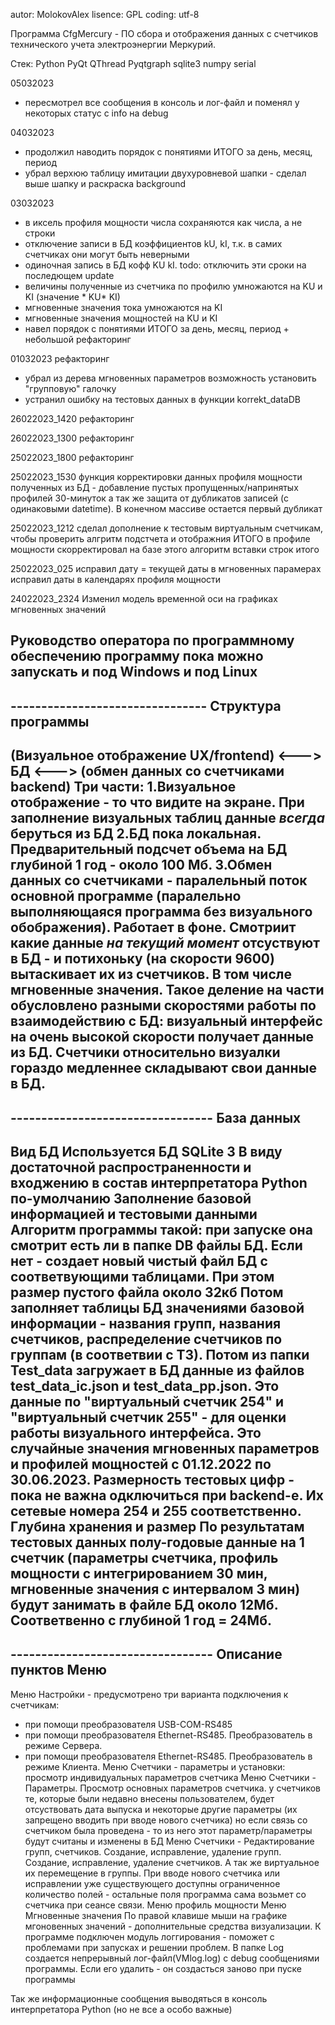 autor: MolokovAlex
lisence: GPL
coding: utf-8

Программа CfgMercury - ПО сбора и отображения данных с счетчиков технического учета электроэнергии Меркурий.

Стек:
Python
PyQt
QThread
Pyqtgraph
sqlite3
numpy
serial

05032023
- пересмотрел все сообщения в консоль и лог-файл и поменял у некоторых статус с info на  debug

04032023
- продолжил наводить порядок с понятиями ИТОГО за день, месяц, период
- убрал верхюю таблицу имитации двухуровневой шапки - сделал выше шапку и раскраска background

03032023
- в иксель профиля мощности числа сохраняются как числа, а не строки
- отключение записи в БД коэффициентов kU, kI, т.к. в самих счетчиках они могут быть неверными
- одиночная запись в БД кофф KU kI. todo: отключить эти сроки на последющем update
- величины полученные из счетчика по профилю умножаются на KU и KI (значение * KU* KI)
- мгновенные значения тока умножаются на KI
- мгновенные значения мощностей на KU и KI
- навел порядок с понятиями ИТОГО за день, месяц, период + небольшой рефакторинг

01032023
рефакторинг
- убрал из дерева мгновенных параметров возможность установить "групповую" галочку
- устранил ошибку на тестовых данных в функции korrekt_dataDB

26022023_1420
рефакторинг

26022023_1300
рефакторинг

25022023_1800
рефакторинг

25022023_1530
функция корректировки данных профиля мощности  полученных из БД - добавление пустых пропущенных/напринятых профилей 30-минуток
а так же защита от дубликатов записей (с одинаковыми datetime). В конечном массиве остается первый дубликат

25022023_1212
сделал дополнение к тестовым виртуальным счетчикам, чтобы проверить алгритм подстчета и отображния ИТОГО в профиле мощности
скорректировал на базе этого алгоритм вставки строк итого

25022023_025
исправил дату = текущей даты в мгновенных парамерах
исправил даты в календарях профиля мощности

24022023_2324
Изменил модель временной оси на графиках мгновенных значений


Руководство оператора
по 
программному обеспечению
программу пока можно запускать и под Windows и под Linux
---------------------------------------------------------------------------------------
-------------------------------- Структура  программы
---------------------------------------------------------------------------------------
(Визуальное отображение UX/frontend) <---> БД <---> (обмен данных со счетчиками backend)
Три части:
1.Визуальное отображение - то что видите на экране. При заполнение визуальных таблиц данные _всегда_ 
беруться из БД
2.БД пока локальная. Предварительный подсчет объема на БД глубиной 1 год - около 100 Мб.
3.Обмен данных со счетчиками - паралельный поток основной программе (паралельно выполняющаяся программа без 
визуального обображения). Работает в фоне. Смотриит какие данные _на текущий момент_ отсуствуют в БД - и 
потихоньку (на скорости 9600) вытаскивает их из счетчиков. В том числе мгновенные значения.
Такое деление на части обусловлено разными скоростями работы по взаимодействию с БД: визуальный интерфейс на очень 
высокой скорости получает данные из БД. Счетчики относительно визуалки гораздо медленнее складывают свои данные
в БД.
---------------------------------------------------------------------------------------
--------------------------------- База данных
---------------------------------------------------------------------------------------
Вид БД
Используется БД SQLite 3
В виду достаточной распространенности и входжению в состав интерпретатора Python по-умолчанию
Заполнение базовой информацией и тестовыми данными
Алгоритм программы такой: при запуске она смотрит есть ли в папке DB файлы БД. Если нет - создает новый чистый файл БД с соответвующими таблицами.
При этом размер пустого файла около 32кб
Потом заполняет таблицы БД значениями базовой информации - названия групп, названия счетчиков, распределение счетчиков по группам (в соответвии с ТЗ).
Потом из папки Test_data загружает в БД данные из файлов test_data_ic.json и test_data_pp.json. 
Это данные по "виртуальный счетчик 254" и "виртуальный счетчик 255" - для оценки работы визуального интерфейса. 
Это случайные значения мгновенных параметров и профилей мощностей с 01.12.2022 по 30.06.2023. Размерность тестовых цифр - пока не важна одключиться при backend-е.
Их сетевые номера 254 и 255 соответственно.
Глубина хранения и размер
По результатам тестовых данных полу-годовые данные на 1 счетчик (параметры счетчика, профиль мощности с интегрированием 30 мин, 
мгновенные значения с интервалом 3 мин) будут занимать в файле БД около 12Мб. Соответвенно с глубиной 1 год = 24Мб.
---------------------------------------------------------------------------------------
--------------------------------- Описание пунктов Меню
---------------------------------------------------------------------------------------
Меню Настройки - предусмотрено три варианта подключения к счетчикам:
- при помощи преобразователя USB-СОМ-RS485
- при помощи преобразователя Ethernet-RS485.  Преобразователь в режиме Сервера.
- при помощи преобразователя Ethernet-RS485.  Преобразователь в режиме Клиента.
Меню Счетчики - параметры и установки: просмотр индивидуальных параметров счетчика
Меню Счетчики - Параметры. Просмотр основных параметров счетчика.
у счетчиков те, которые были недавно внесены пользователем, будет
отсуствовать дата выпуска и некоторые другие параметры (их запрещено вводить при вводе нового счетчика)
но если связь со счетчиком была проведена - то из него этот параметр/параметры будут считаны и изменены в БД 
 Меню Счетчики - Редактирование групп, счетчиков. Создание, исправление, удаление групп. Создание, 
исправление, удаление счетчиков. А так же виртуальное их перемещение в группы. При вводе нового счетчика или 
исправлении уже существующего доступны ограниченное количество полей - остальные поля программа сама возьмет со счетчика при сеансе связи.
Меню профиль мощности
Меню Мгновенные значения
По правой клавише мыши на графике мгоновенных значений - дополнительные средства визуализации.
К программе подключен модуль логгирования - поможет с проблемами при запусках и решении проблем.
В папке Log создается непрерывный лог-файл(VMlog.log) с debug сообщениями программы.
Если его удалить - он создасться заново при пуске программы

Так же информационные сообщения выводяться в консоль интерпретатора Python (но не все а особо важные)









